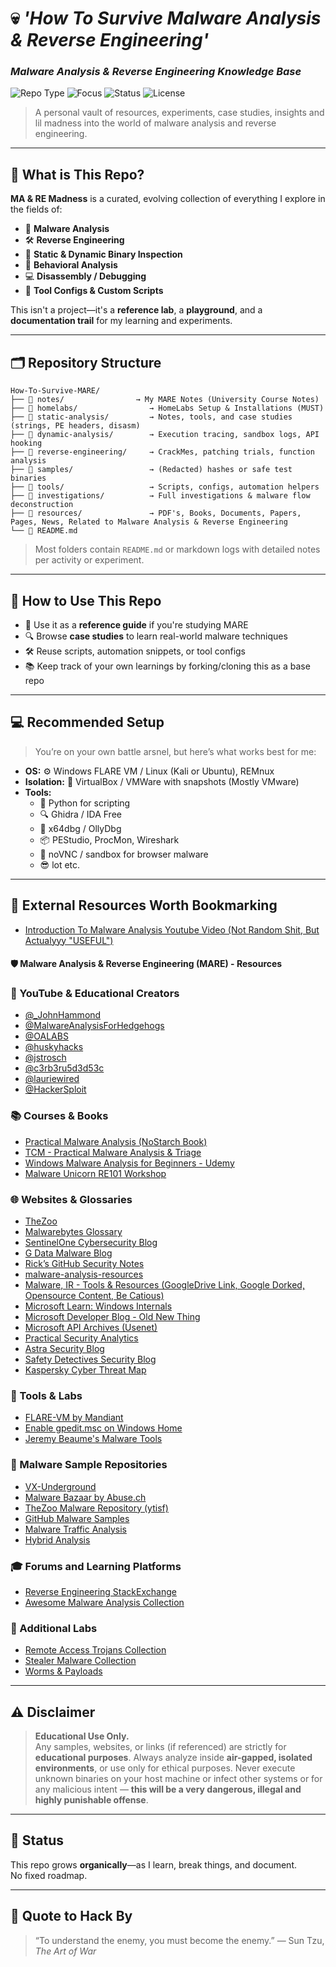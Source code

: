 # 💀 *'How To Survive Malware Analysis & Reverse Engineering'* 
### *Malware Analysis & Reverse Engineering Knowledge Base*

![Repo Type](https://img.shields.io/badge/type-personal%20knowledge%20base-blueviolet)
![Focus](https://img.shields.io/badge/focus-malware%20%26%20reverse%20engineering-red)
![Status](https://img.shields.io/badge/status-evolving-brightgreen)
![License](https://img.shields.io/badge/license-educational-lightgrey)

> A personal vault of resources, experiments, case studies, insights and lil madness into the world of malware analysis and reverse engineering.

---

## 🧬 What is This Repo?

**MA & RE Madness** is a curated, evolving collection of everything I explore in the fields of:

- 🦠 **Malware Analysis**
- 🛠️ **Reverse Engineering**
- 🔬 **Static & Dynamic Binary Inspection**
- 🧪 **Behavioral Analysis**
- 💻 **Disassembly / Debugging**
- 🧰 **Tool Configs & Custom Scripts**

This isn't a project—it's a **reference lab**, a **playground**, and a **documentation trail** for my learning and experiments.

---

## 🗂️ Repository Structure

```
How-To-Survive-MARE/
├── 📁 notes/                → My MARE Notes (University Course Notes)
├── 📁 homelabs/                → HomeLabs Setup & Installations (MUST)
├── 📁 static-analysis/         → Notes, tools, and case studies (strings, PE headers, disasm)
├── 📁 dynamic-analysis/        → Execution tracing, sandbox logs, API hooking
├── 📁 reverse-engineering/     → CrackMes, patching trials, function analysis
├── 📁 samples/                 → (Redacted) hashes or safe test binaries
├── 📁 tools/                   → Scripts, configs, automation helpers
├── 📁 investigations/          → Full investigations & malware flow deconstruction
├── 📁 resources/               → PDF's, Books, Documents, Papers, Pages, News, Related to Malware Analysis & Reverse Engineering
└── 📄 README.md
```

> Most folders contain `README.md` or markdown logs with detailed notes per activity or experiment.

---

## 🧪 How to Use This Repo

- 🧠 Use it as a **reference guide** if you're studying MARE
- 🔍 Browse **case studies** to learn real-world malware techniques
- 🛠️ Reuse scripts, automation snippets, or tool configs
- 📚 Keep track of your own learnings by forking/cloning this as a base repo

---

## 💻 Recommended Setup

> You’re on your own battle arsnel, but here’s what works best for me:

- **OS:** ⚙️ Windows FLARE VM / Linux (Kali or Ubuntu), REMnux
- **Isolation:** 🧱 VirtualBox / VMWare with snapshots (Mostly VMware)
- **Tools:**
  - 🐍 Python for scripting  
  - 🔍 Ghidra / IDA Free  
  - 🧬 x64dbg / OllyDbg  
  - 📦 PEStudio, ProcMon, Wireshark  
  - 📜 noVNC / sandbox for browser malware
  - 😎 lot etc.

---

## 🔗 External Resources Worth Bookmarking

- [Introduction To Malware Analysis Youtube Video (Not Random Shit, But Actualyyy "USEFUL")](https://youtu.be/-cIxKeJp4xo?si=w2a1l3mVJXOHeRYR)

#### 🛡️ Malware Analysis & Reverse Engineering (MARE) - Resources

### 🔴 YouTube & Educational Creators

- [@_JohnHammond](https://www.youtube.com/@_JohnHammond)
- [@MalwareAnalysisForHedgehogs](https://www.youtube.com/@MalwareAnalysisForHedgehogs)
- [@OALABS](https://www.youtube.com/@OALABS)
- [@huskyhacks](https://www.youtube.com/@huskyhacks)
- [@jstrosch](https://www.youtube.com/@jstrosch)
- [@c3rb3ru5d3d53c](https://www.youtube.com/@c3rb3ru5d3d53c)
- [@lauriewired](https://www.youtube.com/@lauriewired)
- [@HackerSploit](https://www.youtube.com/@HackerSploit)

### 📚 Courses & Books

- [Practical Malware Analysis (NoStarch Book)](https://nostarch.com/malware)
- [TCM - Practical Malware Analysis & Triage](https://academy.tcm-sec.com/p/practical-malware-analysis)
- [Windows Malware Analysis for Beginners - Udemy](https://www.udemy.com/course/windows-malware-analysis-for-beginners/)
- [Malware Unicorn RE101 Workshop](https://malwareunicorn.org/workshops/re101.html)

### 🌐 Websites & Glossaries

- [TheZoo](https://github.com/ytisf/theZoo/tree/master)
- [Malwarebytes Glossary](https://www.malwarebytes.com/glossary)
- [SentinelOne Cybersecurity Blog](https://www.sentinelone.com/cybersecurity/)
- [G Data Malware Blog](https://www.gdatasoftware.com/blog/malware)
- [Rick’s GitHub Security Notes](https://0xrick.github.io/)
- [malware-analysis-resources](https://github.com/fwosar/malware-analysis-resources)
- [Malware, IR - Tools & Resources (GoogleDrive Link, Google Dorked, Opensource Content, Be Catious)](https://docs.google.com/spreadsheets/u/0/d/13wBzwmfAoEBPUgcYM4CgSoj--xLicPz777IQ6iSUlNk/htmlview)
- [Microsoft Learn: Windows Internals](https://learn.microsoft.com/en-us/windows/)
- [Microsoft Developer Blog - Old New Thing](https://devblogs.microsoft.com/oldnewthing/)
- [Microsoft API Archives (Usenet)](https://microsoft.public.vb.winapi.narkive.com/5GVk3E7j/relocation-reloc-section-in-win32-pe-exe)
- [Practical Security Analytics](https://practicalsecurityanalytics.com/)
- [Astra Security Blog](https://www.getastra.com/blog/security-audit/)
- [Safety Detectives Security Blog](https://www.safetydetectives.com/blog/)
- [Kaspersky Cyber Threat Map](https://cybermap.kaspersky.com/)

### 🧰 Tools & Labs

- [FLARE-VM by Mandiant](https://github.com/mandiant/flare-vm)
- [Enable gpedit.msc on Windows Home](https://www.itechtics.com/enable-gpedit-windows-10-home/)
- [Jeremy Beaume's Malware Tools](https://github.com/jeremybeaume/tools)

### 💚 Malware Sample Repositories

- [VX-Underground](https://vx-underground.org/)
- [Malware Bazaar by Abuse.ch](https://bazaar.abuse.ch/)
- [TheZoo Malware Repository (ytisf)](https://github.com/ytisf/theZoo/tree/master/malwares)
- [GitHub Malware Samples](https://github.com/topics/malware-samples)
- [Malware Traffic Analysis](https://www.malware-traffic-analysis.net/)
- [Hybrid Analysis](https://www.hybrid-analysis.com/)

### 🎓 Forums and Learning Platforms

- [Reverse Engineering StackExchange](https://reverseengineering.stackexchange.com/)
- [Awesome Malware Analysis Collection](https://github.com/rshipp/awesome-malware-analysis)

### 🧪 Additional Labs

- [Remote Access Trojans Collection](https://github.com/Ephrimgnanam/Cute-RATs)
- [Stealer Malware Collection](https://github.com/Ephrimgnanam/Cute-Stealers)
- [Worms & Payloads](https://github.com/Ephrimgnanam/Worms)

---

## ⚠️ Disclaimer

> **Educational Use Only.**  
> Any samples, websites, or links (if referenced) are strictly for **educational purposes**. Always analyze inside **air-gapped, isolated environments**, or use only for ethical purposes. Never execute unknown binaries on your host machine or infect other systems or for any malicious intent — **this will be a very  dangerous, illegal and highly punishable offense**.

---

## 📌 Status

This repo grows **organically**—as I learn, break things, and document.  
No fixed roadmap.

---

## 🧠 Quote to Hack By

> “To understand the enemy, you must become the enemy.” — Sun Tzu, *The Art of War*
